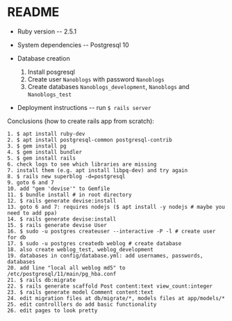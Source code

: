 # README

* Ruby version -- 2.5.1

* System dependencies -- Postgresql 10

* Database creation

    1. Install posgresql
    2. Create user `Nanoblogs` with password `Nanoblogs`
    3. Create databases `Nanoblogs_development`, `Nanoblogs` and `Nanoblogs_test`

* Deployment instructions
    -- run `$ rails server`


Conclusions (how to create rails app from scratch):

    1. $ apt install ruby-dev
    2. $ apt install postgresql-common postgresql-contrib
    3. $ gem install pg
    4. $ gem install bundler
    5. $ gem install rails
    6. check logs to see which libraries are missing
    7. install them (e.g. apt install libpq-dev) and try again
    8. $ rails new superblog -d=postgresql
    9. goto 6 and 7
    10. add "gem 'devise'" to Gemfile
    11. $ bundle install # in root directory
    12. $ rails generate devise:install
    13. goto 6 and 7: requires nodejs ($ apt install -y nodejs # maybe you need to add ppa)
    14. $ rails generate devise:install
    15. $ rails generate devise User
    16. $ sudo -u postgres createuser --interactive -P -l # create user for db
    17. $ sudo -u postgres createdb weblog # create database
    18. also create weblog_test, weblog_development
    19. databases in config/database.yml: add usernames, passwords, databases
    20. add line "local all weblog md5" to /etc/postgresql/11/main/pg_hba.conf
    21. $ rails db:migrate
    22. $ rails generate scaffold Post content:text view_count:integer
    23. $ rails generate model Comment content:text
    24. edit migration files at db/migrate/*, models files at app/models/*
    25. edit controlllers do add basic functionality
    26. edit pages to look pretty
